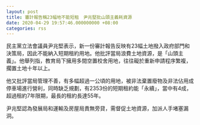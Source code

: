 ```yaml
---
layout: post
title: 審計報告稱23幅地不能短租　尹兆堅批山頭主義耗資源
date: 2020-04-29 19:57:46.000000000 +08:00
categories: rss
---
```


民主黨立法會議員尹兆堅表示，新一份審計報告反映有23幅土地撥入政府部門和決策局，因此不能納入短期租約用地。他批評當局浪費土地資源，是「山頭主義」。他舉列指，教育局下擁用多間空置校舍用地，往往礙於重新申請程序繁複，擱置土地十年以上。

他又批評當局管理不善，有多幅超過一公頃的用地，被非法棄置廢物及非法佔用成停車場進行營利，同時缺乏規劃，有2353份的短期租約能「永續」，當中有4成，超過租約7年限期，最長的租約長達55年。

尹兆堅認為發展局和運輸及房屋局責無旁貸，需督促土地資源，加派人手堵塞漏洞。
